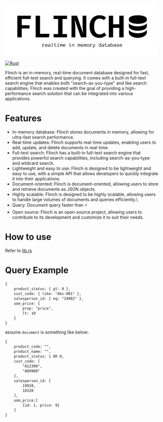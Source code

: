 <img src="assets/flinch.png">

[![Rust](https://github.com/mjm918/flinch/actions/workflows/rust.yml/badge.svg)](https://github.com/mjm918/flinch/actions/workflows/rust.yml)

Flinch is an in-memory, real-time document database designed for fast, efficient full-text search and querying. It comes with a built-in full-text search engine that enables both "search-as-you-type" and like search capabilities. Flinch was created with the goal of providing a high-performance search solution that can be integrated into various applications.

# Features
- In-memory database: Flinch stores documents in memory, allowing for ultra-fast search performance.
- Real-time updates: Flinch supports real-time updates, enabling users to add, update, and delete documents in real-time.
- Full-text search: Flinch has a built-in full-text search engine that provides powerful search capabilities, including search-as-you-type and wildcard search.
- Lightweight and easy to use: Flinch is designed to be lightweight and easy to use, with a simple API that allows developers to quickly integrate it into their applications.
- Document-oriented: Flinch is document-oriented, allowing users to store and retrieve documents as JSON objects.
- Highly scalable: Flinch is designed to be highly scalable, allowing users to handle large volumes of documents and queries efficiently.\
- Query: Document query faster than ⚡️
- Open source: Flinch is an open-source project, allowing users to contribute to its development and customize it to suit their needs.

# How to use

Refer to [lib.rs](src%2Flib.rs)

# Query Example

 ```
 {
     product_status: { gt: 0 },
     cust_code: { like: "Abs-001" },
     salesperson_id: { eq: "19982" },
     uom_price: {
         prop: "price",
         lt: 10
     }
 }
 ```
assume `document` is something like below:
 ```
 {
     product_code: "",
     product_name: "",
     product_status: 1 OR 0,
     cust_code: [
         "A12390",
         "A89900"
     ],
     salesperson_id: [
         19928,
         18320
     ],
     uom_price:[
         {id: 1, price: 9}
     ]
 }
 ```